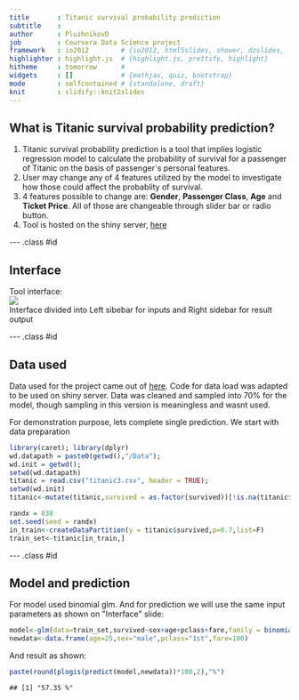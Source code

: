 ```yaml
---
title       : Titanic survival probability prediction
subtitle    : 
author      : PluzhnikovD
job         : Coursera Data Science project
framework   : io2012        # {io2012, html5slides, shower, dzslides, ...}
highlighter : highlight.js  # {highlight.js, prettify, highlight}
hitheme     : tomorrow      # 
widgets     : []            # {mathjax, quiz, bootstrap}
mode        : selfcontained # {standalone, draft}
knit        : slidify::knit2slides
---
```


## What is Titanic survival probability prediction?

1. Titanic survival probability prediction is a tool that implies logistic regression model
to calculate the probability of survival for a passenger of Titanic on the basis 
of passenger`s personal features.
2. User may change any of 4 features utilized by the model to investigate how those could affect the probablity of
survival.
3. 4 features possible to change are: **Gender**, **Passenger Class**, **Age** and **Ticket Price**. All of those are changeable
through slider bar or radio button.
4. Tool is hosted on the shiny server, [here](http://pluzhnikovd.shinyapps.io/Ass1)

--- .class #id 

## Interface
Tool interface:  
![](C:/Users/Tamagoch/Desktop/Git/DataProducts/Ass1/first_deck/assets/img/scr2.png)  
Interface divided into Left sibebar for inputs and Right sidebar for result output

--- .class #id 

## Data used
Data used for the project came out of [here](http://lib.stat.cmu.edu/S/Harrell/data/descriptions/titanic.html).
Code for data load was adapted to be used on shiny server.
Data was cleaned and sampled into 70% for the model, though sampling in this version is meaningless and wasnt used.

For demonstration purpose, lets complete single prediction. We start with data preparation

```r
library(caret); library(dplyr)
wd.datapath = paste0(getwd(),"/Data"); 
wd.init = getwd(); 
setwd(wd.datapath)
titanic = read.csv("titanic3.csv", header = TRUE); 
setwd(wd.init)
titanic<-mutate(titanic,survived = as.factor(survived))[!is.na(titanic$age)&!is.na(titanic$fare),]

randx = 838 
set.seed(seed = randx)
in_train<-createDataPartition(y = titanic$survived,p=0.7,list=F)
train_set<-titanic[in_train,]
```

--- .class #id 

## Model and prediction
 For model used binomial glm. And for prediction we will use the same input parameters as shown on "Interface" slide:

```r
model<-glm(data=train_set,survived~sex+age+pclass+fare,family = binomial(link="logit"))
newdata<-data.frame(age=25,sex="male",pclass="1st",fare=100)
```

     
And result as shown:

```r
paste(round(plogis(predict(model,newdata))*100,2),"%")
```

```
## [1] "57.35 %"
```
